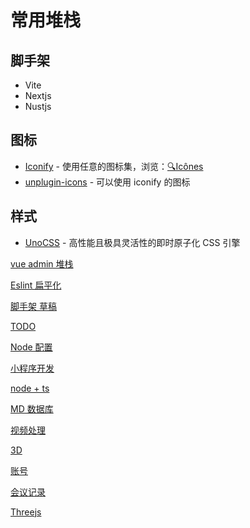 # 常用堆栈

## 脚手架

- Vite
- Nextjs
- Nustjs

## 图标

- [Iconify](https://iconify.design/) - 使用任意的图标集，浏览：[🔍Icônes](https://icones.netlify.app/)
- [unplugin-icons](https://github.com/unplugin/unplugin-icons) - 可以使用 iconify 的图标

## 样式

- [UnoCSS](https://github.com/antfu/unocss) - 高性能且极具灵活性的即时原子化 CSS 引擎

[vue admin 堆栈](%E5%B8%B8%E7%94%A8%E5%A0%86%E6%A0%88%202fc35b03046b4e5e87aa73eec0e0a8cc/vue%20admin%20%E5%A0%86%E6%A0%88%203e2da645f5f1446bb95bec7e463f59b2.md)

[Eslint 扁平化](%E5%B8%B8%E7%94%A8%E5%A0%86%E6%A0%88%202fc35b03046b4e5e87aa73eec0e0a8cc/Eslint%20%E6%89%81%E5%B9%B3%E5%8C%96%2062421f915ba8481984297d6f74814c3d.md)

[脚手架 草稿](%E5%B8%B8%E7%94%A8%E5%A0%86%E6%A0%88%202fc35b03046b4e5e87aa73eec0e0a8cc/%E8%84%9A%E6%89%8B%E6%9E%B6%20%E8%8D%89%E7%A8%BF%2070c326b5500043a7942e562d32bb7d96.md)

[TODO](%E5%B8%B8%E7%94%A8%E5%A0%86%E6%A0%88%202fc35b03046b4e5e87aa73eec0e0a8cc/TODO%2099876519f24a4375a6626803b47cfdb6.md)

[Node 配置](%E5%B8%B8%E7%94%A8%E5%A0%86%E6%A0%88%202fc35b03046b4e5e87aa73eec0e0a8cc/Node%20%E9%85%8D%E7%BD%AE%20ef09b73886824932941239ed38170249.md)

[小程序开发](%E5%B8%B8%E7%94%A8%E5%A0%86%E6%A0%88%202fc35b03046b4e5e87aa73eec0e0a8cc/%E5%B0%8F%E7%A8%8B%E5%BA%8F%E5%BC%80%E5%8F%91%2008adf37fa76149d89699c1e2b39881e3.md)

[node + ts](%E5%B8%B8%E7%94%A8%E5%A0%86%E6%A0%88%202fc35b03046b4e5e87aa73eec0e0a8cc/node%20+%20ts%200675b3bc6b0744dbb40821964f5bd0a4.md)

[MD 数据库](%E5%B8%B8%E7%94%A8%E5%A0%86%E6%A0%88%202fc35b03046b4e5e87aa73eec0e0a8cc/MD%20%E6%95%B0%E6%8D%AE%E5%BA%93%20744c1a02020544c8b2d4dca49d79e861.md)

[视频处理](%E5%B8%B8%E7%94%A8%E5%A0%86%E6%A0%88%202fc35b03046b4e5e87aa73eec0e0a8cc/%E8%A7%86%E9%A2%91%E5%A4%84%E7%90%86%20fa5c511c09c44c07a22563d1044c627d.md)

[3D](%E5%B8%B8%E7%94%A8%E5%A0%86%E6%A0%88%202fc35b03046b4e5e87aa73eec0e0a8cc/3D%20d17db50dd45241779de68053db059def.md)

[账号](%E5%B8%B8%E7%94%A8%E5%A0%86%E6%A0%88%202fc35b03046b4e5e87aa73eec0e0a8cc/%E8%B4%A6%E5%8F%B7%2061c06f54493847459bf0a0d2567acecd.md)

[会议记录](%E5%B8%B8%E7%94%A8%E5%A0%86%E6%A0%88%202fc35b03046b4e5e87aa73eec0e0a8cc/%E4%BC%9A%E8%AE%AE%E8%AE%B0%E5%BD%95%20007cf53dd1fc45c8a9cc97968981eb19.md)

[Threejs](%E5%B8%B8%E7%94%A8%E5%A0%86%E6%A0%88%202fc35b03046b4e5e87aa73eec0e0a8cc/Threejs%201222048329b0802b9eabdbe914383002.md)